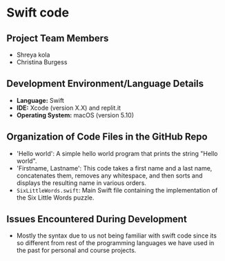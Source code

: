 # Swift code

## Project Team Members
- Shreya kola
- Christina Burgess

## Development Environment/Language Details
- **Language:** Swift
- **IDE:** Xcode (version X.X) and replit.it
- **Operating System:** macOS (version 5.10)

## Organization of Code Files in the GitHub Repo
- 'Hello world': A simple hello world program that prints the string "Hello world".
- 'Firstname, Lastname': This code takes a first name and a last name, concatenates them, removes any whitespace, and then sorts and displays the resulting name in various orders.
- `SixLittleWords.swift`: Main Swift file containing the implementation of the Six Little Words puzzle.

## Issues Encountered During Development
- Mostly the syntax due to us not being familiar with swift code since its so different from rest of the programming languages we have used in the past for personal and course projects.
